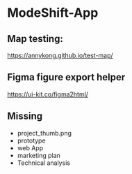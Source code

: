# ModeShift-App
## Map testing: 
https://annykong.github.io/test-map/

## Figma figure export helper
https://ui-kit.co/figma2html/

## Missing 
- project_thumb.png
- prototype
- web App
- marketing plan
- Technical analysis
